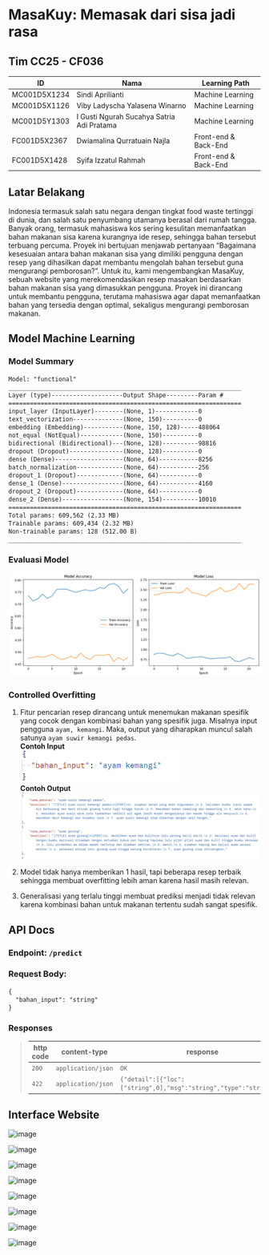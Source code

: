 # MasaKuy: Memasak dari sisa jadi rasa

## Tim CC25 - CF036

| ID | Nama       | Learning Path              |
|----|------------------|----------------------|
| MC001D5X1234 | Sindi Aprilianti   | Machine Learning|
| MC001D5X1126 | Viby Ladyscha Yalasena Winarno| Machine Learning|
| MC001D5Y1303 | I Gusti Ngurah Sucahya Satria Adi Pratama  | Machine Learning|
| FC001D5X2367 |  Dwiamalina Qurratuain Najla | Front-end & Back-End|
| FC001D5X1428 |  Syifa Izzatul Rahmah | Front-end & Back-End|


## Latar Belakang

Indonesia termasuk salah satu negara dengan tingkat food waste tertinggi di dunia, dan salah satu penyumbang utamanya berasal dari rumah tangga. Banyak orang, termasuk mahasiswa kos sering kesulitan memanfaatkan bahan makanan sisa karena kurangnya ide resep, sehingga bahan tersebut terbuang percuma. Proyek ini bertujuan menjawab pertanyaan “Bagaimana kesesuaian antara bahan makanan sisa yang dimiliki pengguna dengan resep yang dihasilkan dapat membantu mengolah bahan tersebut guna mengurangi pemborosan?”. Untuk itu, kami mengembangkan MasaKuy, sebuah website yang merekomendasikan resep masakan berdasarkan bahan makanan sisa yang dimasukkan pengguna. Proyek ini dirancang untuk membantu pengguna, terutama mahasiswa agar dapat memanfaatkan bahan yang tersedia dengan optimal, sekaligus mengurangi pemborosan makanan. 

## Model Machine Learning
### Model Summary
```
Model: "functional"
_________________________________________________________________
Layer (type)--------------------Output Shape---------Param #    
=================================================================
input_layer (InputLayer)--------(None, 1)------------0           
text_vectorization--------------(None, 150)----------0           
embedding (Embedding)-----------(None, 150, 128)-----488064      
not_equal (NotEqual)------------(None, 150)----------0           
bidirectional (Bidirectional)---(None, 128)----------98816       
dropout (Dropout)---------------(None, 128)----------0           
dense (Dense)-------------------(None, 64)-----------8256        
batch_normalization-------------(None, 64)-----------256         
dropout_1 (Dropout)-------------(None, 64)-----------0           
dense_1 (Dense)-----------------(None, 64)-----------4160        
dropout_2 (Dropout)-------------(None, 64)-----------0           
dense_2 (Dense)-----------------(None, 154)----------10010       
=================================================================
Total params: 609,562 (2.33 MB)
Trainable params: 609,434 (2.32 MB)
Non-trainable params: 128 (512.00 B)
_________________________________________________________________
```
### Evaluasi Model
![model_result](images/model_result.png)
</br>
### Controlled Overfitting
1. Fitur pencarian resep dirancang untuk menemukan makanan spesifik yang cocok dengan kombinasi bahan yang spesifik juga. Misalnya input pengguna ``ayam, kemangi``. Maka, output yang diharapkan muncul salah satunya ``ayam suwir kemangi pedas``. </br>
**Contoh Input**</br>
![contoh_input](images/input.png)</br>
**Contoh Output**</br>
![contoh_input](images/output.png)<br>

2. Model tidak hanya memberikan 1 hasil, tapi beberapa resep terbaik sehingga membuat overfitting lebih aman karena hasil masih relevan.
3. Generalisasi yang terlalu tinggi membuat prediksi menjadi tidak relevan karena kombinasi bahan untuk makanan tertentu sudah sangat spesifik. 

## API Docs
### Endpoint: ``/predict``

### Request Body:
```
{
  "bahan_input": "string"
}
```
### Responses
> | http code     | content-type                      | response                                                            |
> |---------------|-----------------------------------|---------------------------------------------------------------------|
> | `200`         | `application/json`        | `OK`                                |
> | `422`         | `application/json`                | `{"detail":[{"loc":["string",0],"msg":"string","type":"string"}]}`                            |
                                                               

## Interface Website
![image](https://github.com/user-attachments/assets/be0363f1-7ba1-44f3-b20d-641766ac9ca1)

![image](https://github.com/user-attachments/assets/e7f981e5-7c16-4b1b-90fc-2e8521cb2eca)

![image](https://github.com/user-attachments/assets/0d42a27b-dd09-44e0-a239-1eb93118dd74)

![image](https://github.com/user-attachments/assets/003fd978-fa97-4a59-8925-fe68888b25af)

![image](https://github.com/user-attachments/assets/bd285991-4a87-4b95-8dfa-85bd30fffe09)

![image](https://github.com/user-attachments/assets/020d7d2c-1559-4435-8465-1434ff089595)

![image](https://github.com/user-attachments/assets/2a8335f2-c213-488c-837e-b99af2860fc8)

![image](https://github.com/user-attachments/assets/fd7694d2-6d14-4a40-8b8a-63ad5d9a956c)









